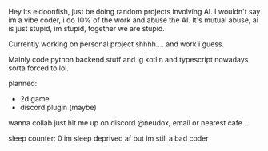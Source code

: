 Hey its eldoonfish, just be doing random projects involving AI. I wouldn't say im a vibe coder, i do 10% of the work and abuse the AI. It's mutual abuse, ai is just stupid, im stupid, together we are stupid. 

Currently working on personal project shhhh.... and work i guess. 

Mainly code python backend stuff and ig kotlin and typescript nowadays sorta forced to lol.

planned:
- 2d game
- discord plugin (maybe)

wanna collab just hit me up on discord @neudox, email or nearest cafe...

sleep counter: 0 im sleep deprived af but im still a bad coder


<!--
**Izzuddin101/Izzuddin101** is a ✨ _special_ ✨ repository because its `README.md` (this file) appears on your GitHub profile.

Here are some ideas to get you started:

- 🔭 I’m currently working on ...
- 🌱 I’m currently learning ...
- 👯 I’m looking to collaborate on ...
- 🤔 I’m looking for help with ...
- 💬 Ask me about ...
- 📫 How to reach me: ...
- 😄 Pronouns: ...
- ⚡ Fun fact: ...
-->
